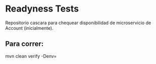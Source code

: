 # Readyness Tests   
Repositorio cascara para chequear disponibilidad de microservicio de Account (inicialmente).

## Para correr:
mvn clean verify -Denv=<ENVIRONMENT>